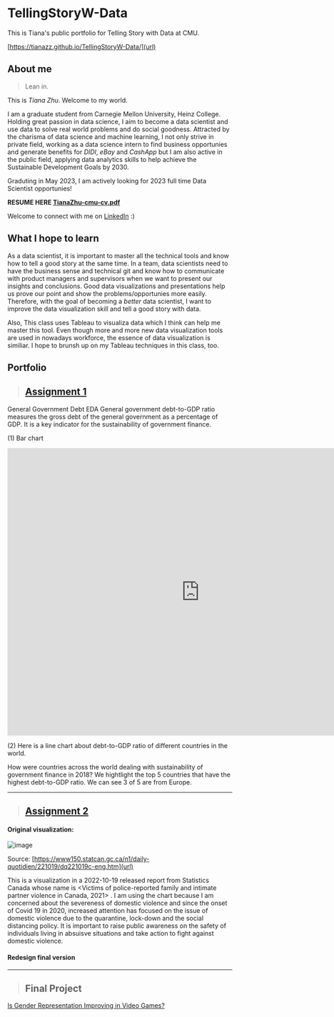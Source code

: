 # TellingStoryW-Data
This is Tiana's public portfolio for Telling Story with Data at CMU. 

[https://tianazz.github.io/TellingStoryW-Data/](url)

## About me
> Lean in. 

This is *Tiana Zhu*. Welcome to my world. 

I am a graduate student from Carnegie Mellon University, Heinz College. Holding great passion in data science, I aim to become a data scientist and use data to solve real world problems and do social goodness. Attracted by the charisma of data science and machine learning, I not only strive in private field, working as a data science intern to find business opportunies and generate benefits for *DIDI*, *eBay* and *CashApp* but I am also active in the public field, applying data analytics skills to help achieve the Sustainable Development Goals by 2030. 

Graduting in May 2023, I am actively looking for 2023 full time Data Scientist opportunies!   

**RESUME HERE [TianaZhu-cmu-cv.pdf](https://github.com/tianazz/TellingStoryW-Data/files/9906440/TianaZhu-cmu-cv.pdf)**

Welcome to connect with me on [LinkedIn](https://www.linkedin.com/in/tiantiaz/) :)


## What I hope to learn
As a data scientist, it is important to master all the technical tools and know how to tell a good story at the same time. In a team, data scientists need to have the business sense and technical git and know how to communicate with product managers and supervisors when we want to present our insights and conclusions. Good data visualizations and presentations help us prove our point and show the problems/opportunies more easily. Therefore, with the goal of becoming a *better* data scientist, I want to improve the data visualization skill and tell a good story with data. 

Also, This class uses Tableau to visualiza data which I think can help me master this tool. Even though more and more new data visualization tools are used in nowadays workforce, the essence of data visualization is similiar. I hope to brunsh up on my Tableau techniques in this class, too. 

## Portfolio
> ## [Assignment 1](https://github.com/tianazz/TellingStoryW-Data/blob/main/Assignment1.md) 

General Government Debt EDA
General government debt-to-GDP ratio measures the gross debt of the general government as a percentage of GDP. It is a key indicator for the sustainability of government finance.

(1) Bar chart

<iframe src="https://data.oecd.org/chart/6SmY" width="860" height="645" style="border: 0" mozallowfullscreen="true" webkitallowfullscreen="true" allowfullscreen="true">OECD Chart: General government debt, Total, % of GDP, Annual, 2021</iframe>

(2) Here is a line chart about debt-to-GDP ratio of different countries in the world.

<script src="https://public.flourish.studio/resources/embed.js"></script>
How were countries across the world dealing with sustainability of government finance in 2018?
We hightlight the top 5 countries that have the highest debt-to-GDP ratio. We can see 3 of 5 are from Europe.

<script src="https://public.flourish.studio/resources/embed.js"></script>


------------------------------------------------------------------------------------------


> ## [Assignment 2](https://github.com/tianazz/TellingStoryW-Data/blob/main/dataviz2_.md) 

#### Original visualization:

![image](https://user-images.githubusercontent.com/108914292/201823232-7c8d847c-4b57-4bd8-9678-19733788d349.png)

Source: [https://www150.statcan.gc.ca/n1/daily-quotidien/221019/dq221019c-eng.htm](url)

This is a visualization in a 2022-10-19 released report from Statistics Canada whose name is <Victims of police-reported family and intimate partner violence in Canada, 2021> . I am using the chart because I am concerned about the severeness of domestic violence and since the onset of Covid 19 in 2020, increased attention has focused on the issue of domestic violence due to the quarantine, lock-down and the social distancing policy. It is important to raise public awareness on the safety of individuals living in absuisve situations and take action to fight against domestic violence. 

#### Redesign final version

<div class="flourish-embed flourish-chart" data-src="visualisation/11821334"><script src="https://public.flourish.studio/resources/embed.js"></script></div>

------------------------------------------------------------------------------------------

> ## Final Project

[Is Gender Representation Improving in Video Games?](https://carnegiemellon.shorthandstories.com/is-gender-representation-in-video-games-improving/index.html)





